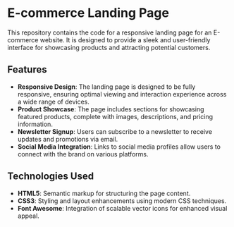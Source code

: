 # E-commerce Landing Page

This repository contains the code for a responsive landing page for an E-commerce website. It is designed to provide a sleek and user-friendly interface for showcasing products and attracting potential customers.

## Features
- **Responsive Design**: The landing page is designed to be fully responsive, ensuring optimal viewing and interaction experience across a wide range of devices.
- **Product Showcase**: The page includes sections for showcasing featured products, complete with images, descriptions, and pricing information.
- **Newsletter Signup**: Users can subscribe to a newsletter to receive updates and promotions via email.
- **Social Media Integration**: Links to social media profiles allow users to connect with the brand on various platforms.

## Technologies Used
- **HTML5**: Semantic markup for structuring the page content.
- **CSS3**: Styling and layout enhancements using modern CSS techniques.
- **Font Awesome**: Integration of scalable vector icons for enhanced visual appeal.

